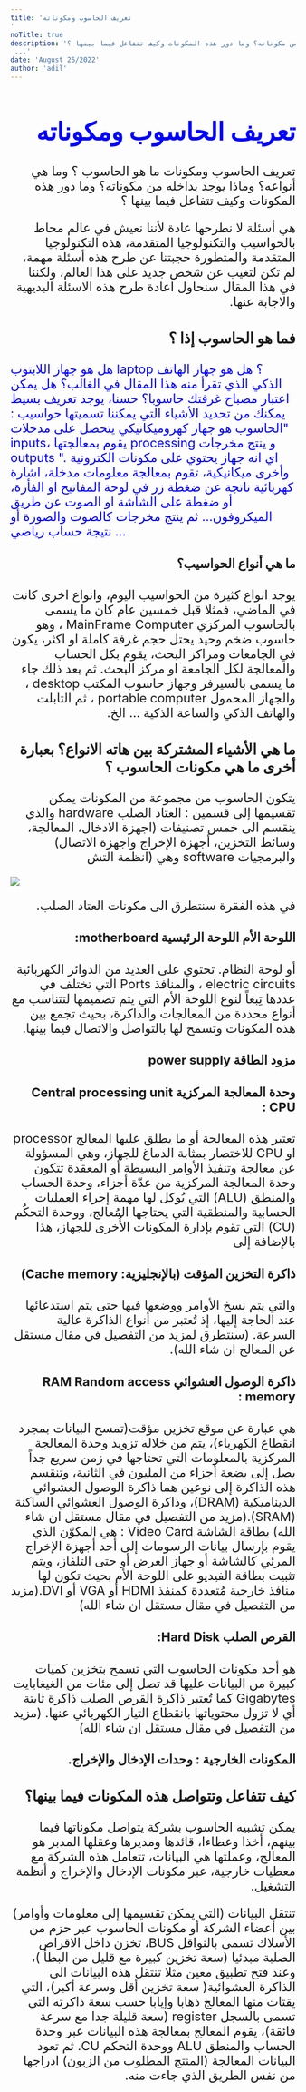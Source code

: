 ```yaml
---
title: 'تعريف الحاسوب ومكوناته
'
noTitle: true
description: 'ما هو الحاسوب ؟ وما هي أنواعه؟ وماذا يوجد بداخله من مكوناته؟ وما دور هذه المكونات وكيف تتفاعل فيما بينها ؟
 ...'
date: 'August 25/2022'
author: 'adil'
---
```


<span style="font-size:22px;direction:rtl">

# <span style="color:blue; size:30px;direction:rtl">تعريف الحاسوب ومكوناته</span>

تعريف الحاسوب ومكونات
ما هو الحاسوب ؟ وما هي أنواعه؟ وماذا يوجد بداخله من مكوناته؟ وما دور هذه المكونات وكيف تتفاعل فيما بينها ؟

هي أسئلة لا نطرحها عادة لأننا نعيش في عالم محاط بالحواسيب والتكنولوجيا المتقدمة، هذه التكنولوجيا المتقدمة والمتطورة حجبتنا عن طرح هذه أسئلة مهمة، لم تكن لتغيب عن شخص جديد على هذا العالم، ولكننا في هذا المقال سنحاول اعادة طرح هذه الاسئلة البديهية والاجابة عنها.

### فما هو الحاسوب إذا ؟

<span style='color:blue;'>
هل هو جهاز اللابتوب laptop ؟ هل هو جهاز الهاتف الذكي الذي تقرأ منه هذا المقال في الغالب؟ هل يمكن اعتبار مصباح غرفتك حاسوبا؟ حسنا، يوجد تعريف بسيط يمكنك من تحديد الأشياء التي يمكننا تسميتها حواسيب : "الحاسوب هو جهاز كهروميكانيكي يتحصل على مدخلات inputs، يقوم بمعالجتها processing و ينتج مخرجات outputs ". اي انه جهاز يحتوي على مكونات الكترونية وأخرى ميكانيكية، تقوم بمعالجة معلومات مدخلة، اشارة كهربائية ناتجة عن ضغطة زر في لوحة المفاتيح او الفأرة، أو ضغطة على الشاشة او الصوت عن طريق الميكروفون… ثم ينتج مخرجات كالصوت والصورة أو نتيجة حساب رياضي …
</span>

#### ما هي أنواع الحواسيب؟

يوجد انواع كثيرة من الحواسيب اليوم، وانواع اخرى كانت في الماضي، فمثلا قبل خمسين عام كان ما يسمى بالحاسوب المركزي MainFrame Computer ، وهو حاسوب ضخم وحيد يحتل حجم غرفة كاملة او اكثر، يكون في الجامعات ومراكز البحث، يقوم بكل الحساب والمعالجة لكل الجامعة او مركز البحث. ثم بعد ذلك جاء ما يسمى بالسيرفر وجهاز حاسوب المكتب desktop ، والجهاز المحمول portable computer ، ثم التابلت والهاتف الذكي والساعة الذكية … الخ.

### ما هي الأشياء المشتركة بين هاته الانواع؟ بعبارة أخرى ما هي مكونات الحاسوب ؟

يتكون الحاسوب من مجموعة من المكونات يمكن تقسيمها إلى قسمين : العتاد الصلب hardware والذي ينقسم الى خمس تصنيفات (اجهزة الادخال، المعالجة، وسائط التخزين، أجهزة الإخراج واجهزة الاتصال) والبرمجيات
software وهي (انظمة التش

<img src='https://lh5.googleusercontent.com/PGx-06oclB2_njMb6EV7b8Aqv9vN2y3JeAcfWQrqlk_ibQiyL1hgzzgmQu7DaUYA15l97ok4K2Ozpujqmee9tFMLydK_aa6YyA75nDBEYxaDM5hSLiceNPow9R_sEl65HQHr2oici1gW1SLT4VtvyA=s800'/>

في هذه الفقرة سنتطرق الى مكونات العتاد الصلب.

#### اللوحة الأم اللوحة الرئيسية motherboard:

أو لوحة النظام. تحتوي
على العديد من الدوائر الكهربائية electric circuits ، والمنافذ Ports التي تختلف في عددها تِبعاً لنوع اللوحة الأم التي يتم تصميمها لتتناسب مع أنواع محددة من المعالجات والذاكرة، بحيث تجمع بين هذه المكونات وتسمح لها بالتواصل والاتصال فيما بينها.

#### مزود الطاقة power supply

#### وحدة المعالجة المركزية Central processing unit CPU :

تعتبر هذه المعالجة أو ما يطلق عليها المعالج processor او CPU للاختصار بمثابة الدماغ للجهاز، وهي المسؤولة عن معالجة وتنفيذ الأوامر البسيطة أو المعقدة تتكون وحدة المعالجة المركزية من عدّة أجزاء، وحدة الحساب والمنطق (ALU) التي يُوكل لها مهمة إجراء العمليات الحسابية والمنطقية التي يحتاجها المُعالج، ووحدة التحكُم (CU) التي تقوم بإدارة المكونات الأُخرى للجهاز، هذا بالإضافة إلى

#### ذاكرة التخزين المؤقت (بالإنجليزية: Cache memory)

والتي يتم نسخ الأوامر ووضعها فيها حتى يتم استدعائها عند الحاجة إليها، إذ تُعتبر من أنواع الذاكرة عالية السرعة. (سنتطرق لمزيد من التفصيل في مقال مستقل عن المعالج ان شاء الله).

#### ذاكرة الوصول العشوائي RAM Random access memory :

هي عبارة عن موقع تخزين مؤقت(تمسح البيانات بمجرد انقطاع الكهرباء)، يتم من خلاله تزويد وحدة المعالجة المركزية بالمعلومات التي تحتاجها في زمن سريع جداً يصل إلى بضعة أجزاء من المليون في الثانية، وتنقسم هذه الذاكرة إلى نوعين هما ذاكرة الوصول العشوائي الديناميكية (DRAM)، وذاكرة الوصول العشوائي الساكنة (SRAM).(مزيد من التفصيل في مقال مستقل ان شاء الله)
بطاقة الشاشة Video Card : هي المكوّن الذي يقوم بإرسال بيانات الرسومات إلى أحد أجهزة الإخراج المرئي كالشاشة أو جهاز العرض أو حتى التلفاز، ويتم تثبيت بطاقة الفيديو على اللوحة الأم بحيث تكون لها منافذ خارجية مُتعددة كمنفذ HDMI أو VGA أو DVI.(مزيد من التفصيل في مقال مستقل ان شاء الله)

#### القرص الصلب Hard Disk:

هو أحد مكونات الحاسوب التي تسمح بتخزين كميات كبيرة من البيانات عليها قد تصل إلى مئات من الغيغابايت Gigabytes كما تُعتبر ذاكرة القرص الصلب ذاكرة ثابتة أي لا تزول محتوياتها بانقطاع التيار الكهربائي عنها. (مزيد من التفصيل في مقال مستقل ان شاء الله)

#### المكونات الخارجية : وحدات الإدخال والإخراج.

### كيف تتفاعل وتتواصل هذه المكونات فيما بينها؟

يمكن تشبيه الحاسوب بشركة يتواصل مكوناتها فيما بينهم، أخذا وعطاءا، قائدها ومديرها وعقلها المدبر هو المعالج، وعملتها هي البيانات، تتعامل هذه الشركة مع معطيات خارجية، عبر مكونات الإدخال والإخراج و أنظمة التشغيل.

تنتقل البيانات (التي يمكن تقسيمها إلى معلومات وأوامر) بين أعضاء الشركة أو مكونات الحاسوب عبر حزم من الأسلاك تسمى بالنواقل BUS، تخزن داخل الاقراص الصلبة مبدئيا (سعة تخزين كبيرة مع قليل من البطأ )، وعند فتح تطبيق معين مثلا تنتقل هذه البيانات الى الذاكرة العشوائية( سعة تخزين أقل وسرعة أكبر)، التي يقتات منها المعالج ذهابا وإيابا حسب سعة ذاكرته التي تسمى بالسجل register (سعة قليلة جدا مع سرعة فائقة)، يقوم المعالج بمعالجة هذه البيانات عبر وحدة الحساب والمنطق ALU ووحدة التحكم CU. ثم تعود البيانات المعالجة (المنتج المطلوب من الزبون) ادراجها من نفس الطريق الذي جاءت منه.
</span>
